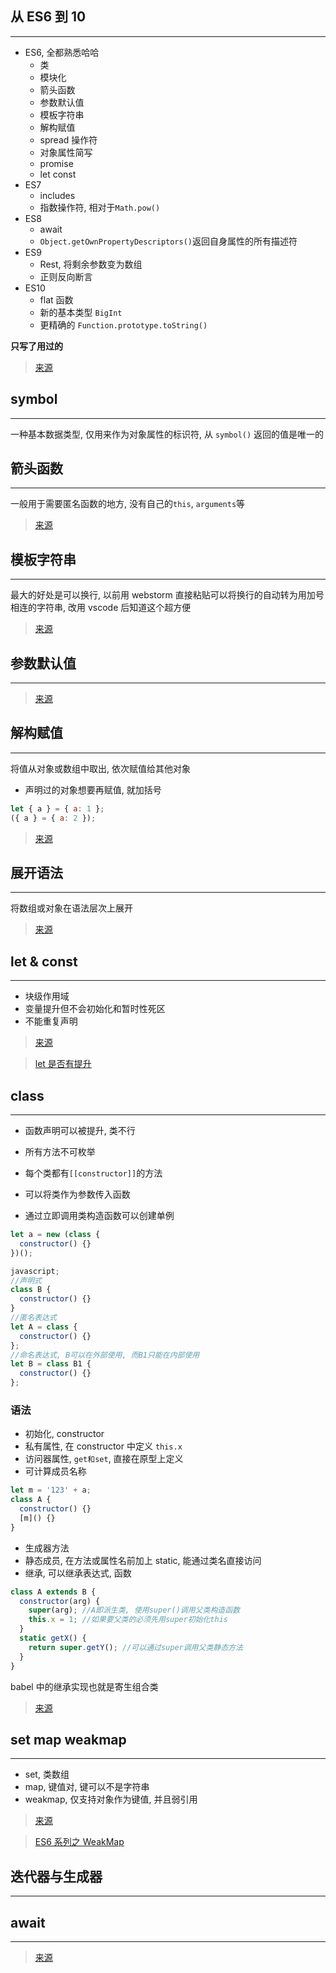## 从 ES6 到 10

---

- ES6, 全都熟悉哈哈
  - 类
  - 模块化
  - 箭头函数
  - 参数默认值
  - 模板字符串
  - 解构赋值
  - spread 操作符
  - 对象属性简写
  - promise
  - let const
- ES7
  - includes
  - 指数操作符, 相对于`Math.pow()`
- ES8
  - await
  - `Object.getOwnPropertyDescriptors()`返回自身属性的所有描述符
- ES9
  - Rest, 将剩余参数变为数组
  - 正则反向断言
- ES10
  - flat 函数
  - 新的基本类型 `BigInt`
  - 更精确的 `Function.prototype.toString()`

**只写了用过的**

> [来源](https://juejin.im/post/5ca2e1935188254416288eb2)

## symbol

---

一种基本数据类型, 仅用来作为对象属性的标识符, 从 `symbol()` 返回的值是唯一的

## 箭头函数

---

一般用于需要匿名函数的地方, 没有自己的`this`, `arguments`等

> [来源](https://developer.mozilla.org/zh-CN/docs/Web/JavaScript/Reference/Functions/Arrow_functions)

## 模板字符串

---

最大的好处是可以换行, 以前用 webstorm 直接粘贴可以将换行的自动转为用加号相连的字符串, 改用 vscode 后知道这个超方便

> [来源](https://developer.mozilla.org/zh-CN/docs/Web/JavaScript/Reference/template_strings)

## 参数默认值

---

> [来源](https://developer.mozilla.org/zh-CN/docs/Web/JavaScript/Reference/Functions/Default_parameters)

## 解构赋值

---

将值从对象或数组中取出, 依次赋值给其他对象

- 声明过的对象想要再赋值, 就加括号

```javascript
let { a } = { a: 1 };
({ a } = { a: 2 });
```

> [来源](https://developer.mozilla.org/zh-CN/docs/Web/JavaScript/Reference/Operators/Destructuring_assignment)

## 展开语法

---

将数组或对象在语法层次上展开

> [来源](https://developer.mozilla.org/zh-CN/docs/Web/JavaScript/Reference/Operators/Spread_syntax)

## let & const

---

- 块级作用域
- 变量提升但不会初始化和暂时性死区
- 不能重复声明

> [来源](https://www.cnblogs.com/fly_dragon/p/8669057.html)

> [let 是否有提升](https://zhuanlan.zhihu.com/p/28140450)

## class

---

- 函数声明可以被提升, 类不行

- 所有方法不可枚举

- 每个类都有`[[constructor]]`的方法

- 可以将类作为参数传入函数

- 通过立即调用类构造函数可以创建单例

```javascript
let a = new (class {
  constructor() {}
})();

javascript;
//声明式
class B {
  constructor() {}
}
//匿名表达式
let A = class {
  constructor() {}
};
//命名表达式, B可以在外部使用, 而B1只能在内部使用
let B = class B1 {
  constructor() {}
};
```

### 语法

- 初始化, constructor
- 私有属性, 在 constructor 中定义 `this.x`
- 访问器属性, `get和set`, 直接在原型上定义
- 可计算成员名称

```javascript
let m = '123' + a;
class A {
  constructor() {}
  [m]() {}
}
```

- 生成器方法
- 静态成员, 在方法或属性名前加上 static, 能通过类名直接访问
- 继承, 可以继承表达式, 函数

```javascript
class A extends B {
  constructor(arg) {
    super(arg); //A即派生类, 使用super()调用父类构造函数
    this.x = 1; //如果要父类的必须先用super初始化this
  }
  static getX() {
    return super.getY(); //可以通过super调用父类静态方法
  }
}
```

babel 中的继承实现也就是寄生组合类

> [来源](https://mp.weixin.qq.com/s?__biz=MzI4MDYyNjQ1OA==&mid=2247483956&idx=1&sn=adc1ec7ae4cd3f01728fdcb43a38690f&chksm=ebb4d641dcc35f57cd2bf66ba9819874cf300108884700bf3d6a1410c18c0ed4ff3d90d10a8f#rd)

## set map weakmap

---

- set, 类数组
- map, 键值对, 键可以不是字符串
- weakmap, 仅支持对象作为键值, 并且弱引用

> [来源](https://juejin.im/post/5acc57eff265da237f1e9f7c)

> [ES6 系列之 WeakMap](https://segmentfault.com/a/1190000015774465)

## 迭代器与生成器

---

## await

---

> [来源](https://juejin.im/post/5e5f52fce51d4526ea7efdec)

